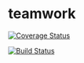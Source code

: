 # teamwork

[![Coverage Status](https://coveralls.io/repos/github/princeadeyeye/teamwork/badge.svg?branch=master)](https://coveralls.io/github/princeadeyeye/teamwork?branch=master)


[![Build Status](https://travis-ci.org/princeadeyeye/teamwork.svg?branch=master)](https://travis-ci.org/princeadeyeye/teamwork)